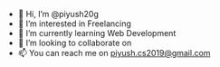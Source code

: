 - 👋 Hi, I’m @piyush20g
- 👀 I’m interested in Freelancing
- 🌱 I’m currently learning Web Development
- 💞️ I’m looking to collaborate on 
- 📫 You can reach me on piyush.cs2019@gmail.com


